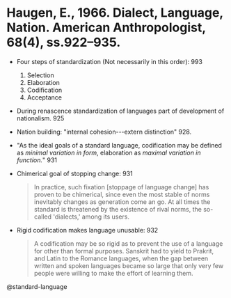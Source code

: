 # Haugen, E., 1966. Dialect, Language, Nation.  American Anthropologist, 68(4), ss.922–935.

- Four steps of standardization (Not necessarily in this order): 993
  1. Selection
  2. Elaboration
  3. Codification
  4. Acceptance

- During renascence standardization of languages part of development of nationalism. 925

- Nation building: "internal cohesion---extern distinction" 928.

- "As the ideal goals of a standard language, codification may be defined as *minimal variation in form*, elaboration as *maximal variation in function.*" 931

- Chimerical goal of stopping change: 931

  > In practice, such fixation [stoppage of language change] has proven to be chimerical, since even the most stable of norms inevitably changes as generation come an go. At all times the standard is threatened by the existence of rival norms, the so-called 'dialects,' among its users.

- Rigid codification makes language unusable: 932

  > A codification may be so rigid as to prevent the use of a language for other than formal purposes. Sanskrit had to yield to Prakrit, and Latin to the Romance languages, when the gap between written and spoken languages became so large that only very few people were willing to make the effort of learning them.

@standard-language
